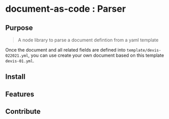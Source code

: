 # document-as-code : Parser

## Purpose
> A node library to parse a document defintion from a yaml template    

Once the document and all related fields are defined into `template/devis-022021.yml`, you can use create your own document based on this template `devis-01.yml`.


## Install


## Features


## Contribute
